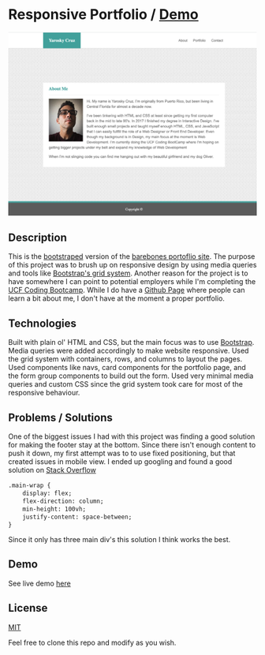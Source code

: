 # Responsive Portfolio / [Demo](https://yarocruz.github.io/responsive-portfolio) 

![screenshot](assets/images/portfolio-sh.png)

## Description

This is the [bootstraped](https://getbootstrap.com/) version of the [barebones portoflio site](https://github.com/yarocruz/portfolio). The purpose of this project was to brush up on responsive design by using media queries and tools like [Bootstrap's grid system](https://getbootstrap.com/docs/4.4/layout/grid/). Another reason for the project is to have somewhere I can point to potential employers while I'm completing the [UCF Coding Bootcamp](https://bootcamp.ce.ucf.edu/coding/). While I do have a [Github Page](https://yarocruz.github.io/) where people can learn a bit about me, I don't have at the moment a proper portfolio. 

## Technologies

Built with plain ol' HTML and CSS, but the main focus was to use [Bootstrap](https://getbootstrap.com/). Media queries were added accordingly to make website responsive. Used the grid system with containers, rows, and columns to layout the pages. Used components like navs, card components for the portfolio page, and the form group components to build out the form. Used very minimal media queries and custom CSS since the grid system took care for most of the responsive behaviour. 

## Problems / Solutions

One of the biggest issues I had with this project was finding a good solution for making the footer stay at the bottom. Since there isn't enough content to push it down, my first attempt was to to use fixed positioning, but that created issues in mobile view. I ended up googling and found a good solution on [Stack Overflow](https://stackoverflow.com/questions/50429737/sticky-footer-with-flexbox)

```
.main-wrap {
	display: flex;
	flex-direction: column;
	min-height: 100vh;
	justify-content: space-between;
}
```
Since it only has three main div's this solution I think works the best. 

## Demo

See live demo [here](https://yarocruz.github.io/responsive-portfolio/)

## License 

[MIT](/LICENSE)

Feel free to clone this repo and modify as you wish.